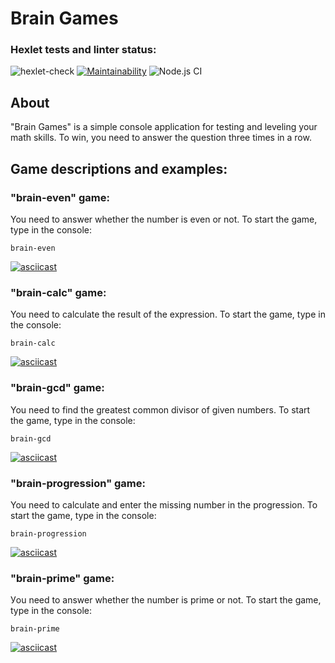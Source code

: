 # Brain Games

### Hexlet tests and linter status:
![hexlet-check](https://github.com/CosmoS1X/frontend-project-lvl1/workflows/hexlet-check/badge.svg)
[![Maintainability](https://api.codeclimate.com/v1/badges/7c7a2ed9fbfb4efe84c8/maintainability)](https://codeclimate.com/github/CosmoS1X/frontend-project-lvl1/maintainability)
![Node.js CI](https://github.com/CosmoS1X/frontend-project-lvl1/workflows/Node.js%20CI/badge.svg)

## About
"Brain Games" is a simple console application for testing and leveling your math skills. To win, you need to answer the question three times in a row.

## Game descriptions and examples:

### **"brain-even" game:**
You need to answer whether the number is even or not. To start the game, type in the console:

    brain-even

[![asciicast](https://asciinema.org/a/N4mmb8TGS7FCTsxAwfaeKnZ3c.svg)](https://asciinema.org/a/N4mmb8TGS7FCTsxAwfaeKnZ3c)

### **"brain-calc" game:**
You need to calculate the result of the expression. To start the game, type in the console:

    brain-calc

[![asciicast](https://asciinema.org/a/xFJDGr63GXL6vmhoU95drk92Q.svg)](https://asciinema.org/a/xFJDGr63GXL6vmhoU95drk92Q)

### **"brain-gcd" game:**
You need to find the greatest common divisor of given numbers. To start the game, type in the console:

    brain-gcd

[![asciicast](https://asciinema.org/a/Nvt6hxO5EtJjQ5129S6SNX8Q0.svg)](https://asciinema.org/a/Nvt6hxO5EtJjQ5129S6SNX8Q0)

### **"brain-progression" game:**
You need to calculate and enter the missing number in the progression. To start the game, type in the console:

    brain-progression

[![asciicast](https://asciinema.org/a/FS6pqAgmHdX7JDL9QqbrjrKSH.svg)](https://asciinema.org/a/FS6pqAgmHdX7JDL9QqbrjrKSH)

### **"brain-prime" game:**
Уou need to answer whether the number is prime or not. To start the game, type in the console:

    brain-prime

[![asciicast](https://asciinema.org/a/OjdhPpG0RMofsh4zmlE8W5941.svg)](https://asciinema.org/a/OjdhPpG0RMofsh4zmlE8W5941)

